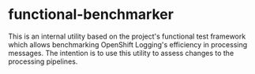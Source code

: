 # functional-benchmarker
This is an internal utility based on the project's functional test framework which allows benchmarking
OpenShift Logging's efficiency in processing messages.  The intention is to use this utility to assess changes
to the processing pipelines.